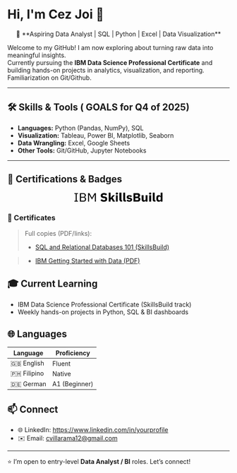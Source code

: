 # Hi, I'm Cez Joi 👋

<p align="center">
🎯 **Aspiring Data Analyst | SQL | Python | Excel | Data Visualization**

Welcome to my GitHub! I am now exploring about turning raw data into meaningful insights.  
Currently pursuing the **IBM Data Science Professional Certificate** and building hands-on projects in analytics, visualization, and reporting. Familiarization on Git/Github.  
</p>

---

## 🛠️ Skills & Tools ( GOALS for Q4 of 2025)
- **Languages:** Python (Pandas, NumPy), SQL  
- **Visualization:** Tableau, Power BI, Matplotlib, Seaborn  
- **Data Wrangling:** Excel, Google Sheets  
- **Other Tools:** Git/GitHub, Jupyter Notebooks  


---

## 🏅 Certifications & Badges

<p align="center">
  <img src="badges_certificates/ibm_skillsbuild.svg" alt="IBM Data Fundamentals" width="200" />
</p>

<p 
  <img src="badges_certificates/getting-started-with-data.png" alt="IBM Getting Started with Data" width="200" />
  <!--
  <img src="badges_certificates/getting-started-with-data.png" alt="IBM Getting Started with Data" width="200" />
  <img src="badges_certificates/python-for-data-science-badge.png" alt="Python for Data Science" width="140" />
  <img src="badges_certificates/sql-badge.png" alt="Databases & SQL" width="140" />
  -->
</p>

### 📜 Certificates

> Full copies (PDF/links):  
> - [SQL and Relational Databases 101 (SkillsBuild)](https://courses.skillsbuild.skillsnetwork.site/certificates/94c562aabee44901b47ab511131f4e7a#)

> - [IBM Getting Started with Data (PDF)](badges_certificates/IBMDesign20250826-7-vzw5c6.pdf)  

<!--
> - [Data Science Foundations (PDF)](badges_certificates/ibm-data-science-foundations-certificate.pdf)  
> - [Data Analytics Certificate (PDF)](badges_certificates/ibm-data-analytics-certificate.pdf)  

---

## 📂 Featured Projects
- 📊 **Sales Performance Dashboard** — Power BI & Excel   
  *KPIs by region/product, variance vs target.*  
  Repo: https://github.com/yourusername/sales-dashboard  

- 🛒 **E-Commerce Customer Segmentation** — Python, scikit-learn  
  *RFM features, K-Means clustering, profile segments.*  
  Repo: https://github.com/yourusername/ecommerce-segmentation  

- 📈 **COVID-19 Trends Analysis** — SQL + Python Viz  
  *Time-series queries, rolling averages, clear charts.*  
  Repo: https://github.com/yourusername/covid19-analysis  

---
-->

## 🎓 Current Learning
- IBM Data Science Professional Certificate (SkillsBuild track)  
- Weekly hands-on projects in Python, SQL & BI dashboards  

## 🌐 Languages

| Language | Proficiency |
|----------|-------------|
| 🇬🇧 English | Fluent |
| 🇵🇭 Filipino | Native |
| 🇩🇪 German | A1 (Beginner) |


## 📫 Connect
- 🌐 LinkedIn: https://www.linkedin.com/in/yourprofile  
- ✉️ Email: cvillarama12@gmail.com

---

⭐️ I’m open to entry-level **Data Analyst / BI** roles. Let’s connect!
 

